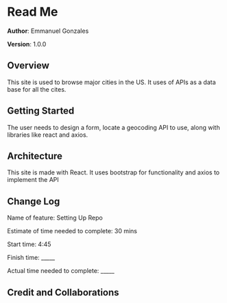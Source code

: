 # Read Me

**Author**: Emmanuel Gonzales

**Version**: 1.0.0

## Overview

This site is used to browse major cities in the US. It uses of APIs as a data base for all the cites.

## Getting Started

The user needs to design a form, locate a geocoding API to use, along with libraries like react and axios.

## Architecture

This site is made with React. It uses bootstrap for functionality and axios to implement the API

## Change Log

Name of feature: Setting Up Repo

Estimate of time needed to complete: 30 mins

Start time: 4:45

Finish time: _____

Actual time needed to complete: _____

## Credit and Collaborations
<!-- Give credit (and a link) to other people or resources that helped you build this application. -->
